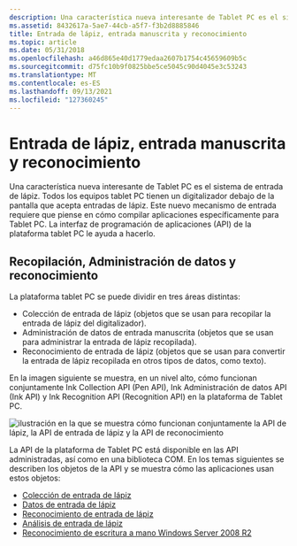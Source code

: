 ```yaml
---
description: Una característica nueva interesante de Tablet PC es el sistema de entrada de lápiz.
ms.assetid: 8432617a-5ae7-44cb-a5f7-f3b2d8885846
title: Entrada de lápiz, entrada manuscrita y reconocimiento
ms.topic: article
ms.date: 05/31/2018
ms.openlocfilehash: a46d865e40d1779edaa2607b1754c45659609b5c
ms.sourcegitcommit: d75fc10b9f0825bbe5ce5045c90d4045e3c53243
ms.translationtype: MT
ms.contentlocale: es-ES
ms.lasthandoff: 09/13/2021
ms.locfileid: "127360245"
---
```

# <a name="pen-input-ink-and-recognition"></a>Entrada de lápiz, entrada manuscrita y reconocimiento

Una característica nueva interesante de Tablet PC es el sistema de entrada de lápiz. Todos los equipos tablet PC tienen un digitalizador debajo de la pantalla que acepta entradas de lápiz. Este nuevo mecanismo de entrada requiere que piense en cómo compilar aplicaciones específicamente para Tablet PC. La interfaz de programación de aplicaciones (API) de la plataforma tablet PC le ayuda a hacerlo.

## <a name="collection-data-management-and-recognition"></a>Recopilación, Administración de datos y reconocimiento

La plataforma tablet PC se puede dividir en tres áreas distintas:

-   Colección de entrada de lápiz (objetos que se usan para recopilar la entrada de lápiz del digitalizador).
-   Administración de datos de entrada manuscrita (objetos que se usan para administrar la entrada de lápiz recopilada).
-   Reconocimiento de entrada de lápiz (objetos que se usan para convertir la entrada de lápiz recopilada en otros tipos de datos, como texto).

En la imagen siguiente se muestra, en un nivel alto, cómo funcionan conjuntamente Ink Collection API (Pen API), Ink Administración de datos API (Ink API) y Ink Recognition API (Recognition API) en la plataforma de Tablet PC.

![ilustración en la que se muestra cómo funcionan conjuntamente la API de lápiz, la API de entrada de lápiz y la API de reconocimiento](images/aabc298b-fd64-435b-87bc-eb7cd11524e8.jpg)

La API de la plataforma de Tablet PC está disponible en las API administradas, así como en una biblioteca COM. En los temas siguientes se describen los objetos de la API y se muestra cómo las aplicaciones usan estos objetos:

-   [Colección de entrada de lápiz](ink-collection.md)
-   [Datos de entrada de lápiz](ink-data.md)
-   [Reconocimiento de entrada de lápiz](ink-recognition.md)
-   [Análisis de entrada de lápiz](ink-analysis.md)
-   [Reconocimiento de escritura a mano Windows Server 2008 R2](handwriting-recognition-in-windows-server-2008-r2.md)

 

 



